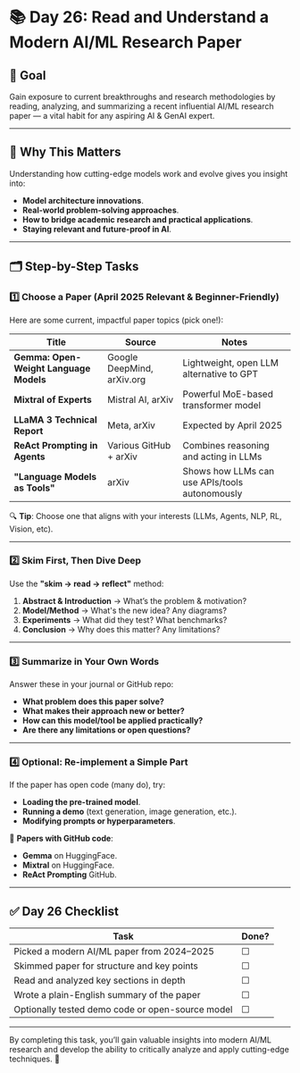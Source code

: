 # 📚 Day 26: Read and Understand a Modern AI/ML Research Paper

## 🎯 Goal
Gain exposure to current breakthroughs and research methodologies by reading, analyzing, and summarizing a recent influential AI/ML research paper — a vital habit for any aspiring AI & GenAI expert.

---

## 🧠 Why This Matters
Understanding how cutting-edge models work and evolve gives you insight into:
- **Model architecture innovations**.
- **Real-world problem-solving approaches**.
- **How to bridge academic research and practical applications**.
- **Staying relevant and future-proof in AI**.

---

## 🗂️ Step-by-Step Tasks

### 1️⃣ Choose a Paper (April 2025 Relevant & Beginner-Friendly)
Here are some current, impactful paper topics (pick one!):

| **Title**                                | **Source**          | **Notes**                                      |
|------------------------------------------|---------------------|-----------------------------------------------|
| **Gemma: Open-Weight Language Models**   | Google DeepMind, arXiv.org | Lightweight, open LLM alternative to GPT      |
| **Mixtral of Experts**                   | Mistral AI, arXiv   | Powerful MoE-based transformer model          |
| **LLaMA 3 Technical Report**             | Meta, arXiv         | Expected by April 2025                        |
| **ReAct Prompting in Agents**            | Various GitHub + arXiv | Combines reasoning and acting in LLMs         |
| **"Language Models as Tools"**           | arXiv               | Shows how LLMs can use APIs/tools autonomously|

🔍 **Tip**: Choose one that aligns with your interests (LLMs, Agents, NLP, RL, Vision, etc).

---

### 2️⃣ Skim First, Then Dive Deep
Use the **"skim → read → reflect"** method:
1. **Abstract & Introduction** → What’s the problem & motivation?
2. **Model/Method** → What's the new idea? Any diagrams?
3. **Experiments** → What did they test? What benchmarks?
4. **Conclusion** → Why does this matter? Any limitations?

---

### 3️⃣ Summarize in Your Own Words
Answer these in your journal or GitHub repo:
- **What problem does this paper solve?**
- **What makes their approach new or better?**
- **How can this model/tool be applied practically?**
- **Are there any limitations or open questions?**

---

### 4️⃣ Optional: Re-implement a Simple Part
If the paper has open code (many do), try:
- **Loading the pre-trained model**.
- **Running a demo** (text generation, image generation, etc.).
- **Modifying prompts or hyperparameters**.

🔧 **Papers with GitHub code**:
- **Gemma** on HuggingFace.
- **Mixtral** on HuggingFace.
- **ReAct Prompting** GitHub.

---

## ✅ Day 26 Checklist

| **Task**                                      | **Done?** |
|-----------------------------------------------|-----------|
| Picked a modern AI/ML paper from 2024–2025    | ☐         |
| Skimmed paper for structure and key points    | ☐         |
| Read and analyzed key sections in depth       | ☐         |
| Wrote a plain-English summary of the paper    | ☐         |
| Optionally tested demo code or open-source model | ☐         |

---

By completing this task, you’ll gain valuable insights into modern AI/ML research and develop the ability to critically analyze and apply cutting-edge techniques. 🚀